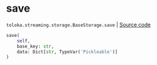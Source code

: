 # save
`toloka.streaming.storage.BaseStorage.save` | [Source code](https://github.com/Toloka/toloka-kit/blob/v1.2.1/src/streaming/storage.py#L31)

```python
save(
    self,
    base_key: str,
    data: Dict[str, TypeVar('Pickleable')]
)
```

